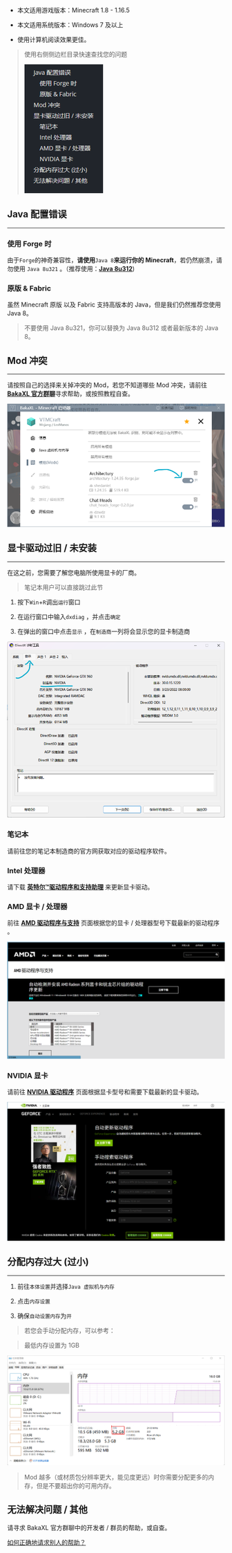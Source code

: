 - 本文适用游戏版本：Minecraft 1.8 - 1.16.5

- 本文适用系统版本：Windows 7 及以上

- 使用计算机阅读效果更佳。



> 使用右侧侧边栏目录快速查找您的问题
>
> ![目录](./assets/Minecraft_1.8-1.16.5_CRQA/catalogue.png)



## Java 配置错误

***

### 使用 Forge 时

由于`Forge`的神奇兼容性，**请使用**`Java 8`**来运行你的 Minecraft**，若﻿仍然崩溃，请勿使用 `Java 8u321` 。（推荐使用：[__Java 8u312__](https://download.bell-sw.com/java/8u312+7/bellsoft-jre8u312+7-windows-amd64-full.msi))



### 原版 & Fabric

虽然 Minecraft 原版 以及 Fabric 支持高版本的 Java，但是我们仍然推荐您使用 Java 8。

> 不要使用 Java 8u321，你可以替换为 Java 8u312 或者最新版本的 Java 8。

## Mod 冲突

***

请按照自己的选择来关掉冲突的 Mod，若您不知道哪些 Mod 冲突，请前往 [__BakaXL 官方群聊__](https://jq.qq.com/?_wv=1027&k=TwvkLgkB)寻求帮助，或按照教程自查。

![BakaXL Mod管理界面](./assets/Minecraft_1.8-1.16.5_CRQA/gameModSetting.png)

## 显卡驱动﻿过旧 / 未安装

***

在这之前，您需要了解您电脑所使用显卡的厂商。

> 笔记本用户可以直接跳过此节

1. 按下`Win`+`R`调出`运行`窗口

1. 在运行窗口中输入`dxdiag` ，并点击`确定` 

1. 在弹出的窗口中点击`显示` ，在`制造商`一列将会显示您的显卡制造商

![dx诊断工具](./assets/Minecraft_1.8-1.16.5_CRQA/directXtools.png)

### 笔记本

请前往您的笔记本制造商的官方网获取对应的驱动程序软件。

### Intel 处理器

请下载 [__英特尔™驱动程序和支持助理__](https://dsadata.intel.com/installer) 来更新显卡驱动。

### AMD 显卡 / 处理器

前往 [__AMD 驱动程序与支持__](https://www.amd.com/zh-hans/support) 页面根据您的显卡 / 处理器型号下载最新的驱动程序 。

![amd驱动下载页面](./assets/Minecraft_1.8-1.16.5_CRQA/amdDriver.png)

### NVIDIA 显卡

请前往 [__NVIDIA 驱动程序__](https://www.nvidia.cn/geforce/drivers/) 页面根据显卡型号和需要下载最新的显卡驱动。

![Nvidia驱动下载页面](./assets/Minecraft_1.8-1.16.5_CRQA/nvidiaDriver.png)

## 分配内存过大 (过小)

***

1. 前往`本体设置`并选择`Java 虚拟机与内存`

1. 点击`内存设置`

1. 确保`自动设置内存`为`开`

> 若您会手动分配内存，可以参考：

> 最低内存设置为 1GB 

![系统内存](./assets/Minecraft_1.8-1.16.5_CRQA/systemMemory.png)

> Mod 越多（或材质包分辨率更大，能见度更远）时你需要分配更多的内存，但是不要超出你的可用内存。

## 无法解决问题 / 其他

请寻求 BakaXL 官方群聊中的开发者 / 群员的帮助，或自查。

[如何正确地请求别人的帮助？](./How_To_Ask_Question.md)

